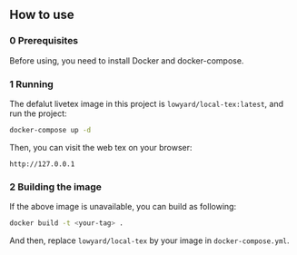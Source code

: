 ## How to use  

### 0 Prerequisites

Before using, you need to install Docker and docker-compose.

### 1 Running

The defalut livetex image in this project is `lowyard/local-tex:latest`, and run the project:

```bash
docker-compose up -d
```

Then, you can visit the web tex on your browser:

```
http://127.0.0.1
```

### 2 Building the image

If the above image is unavailable, you can build as following:

```bash
docker build -t <your-tag> .
``` 

And then, replace `lowyard/local-tex` by your image in `docker-compose.yml`.
